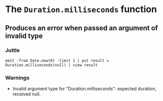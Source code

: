 # The `Duration.milliseconds` function

## Produces an error when passed an argument of invalid type

### Juttle

    emit -from Date.new(0) -limit 1 | put result = Duration.milliseconds(null) | view result

### Warnings

  * Invalid argument type for "Duration.milliseconds": expected duration, received null.
